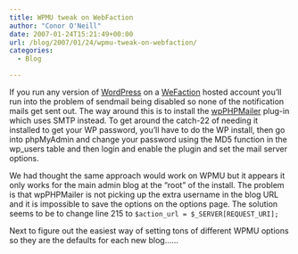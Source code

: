 ```yaml
---
title: WPMU tweak on WebFaction
author: "Conor O'Neill"
date: 2007-01-24T15:21:49+00:00
url: /blog/2007/01/24/wpmu-tweak-on-webfaction/
categories:
  - Blog

---
```

If you run any version of [WordPress][1] on a [WeFaction][2] hosted account you&#8217;ll run into the problem of sendmail being disabled so none of the notification mails get sent out. The way around this is to install the [wpPHPMailer][3] plug-in which uses SMTP instead. To get around the catch-22 of needing it installed to get your WP password, you&#8217;ll have to do the WP install, then go into phpMyAdmin and change your password using the MD5 function in the wp_users table and then login and enable the plugin and set the mail server options.

We had thought the same approach would work on WPMU but it appears it only works for the main admin blog at the &#8220;root&#8221; of the install. The problem is that wpPHPMailer is not picking up the extra username in the blog URL and it is impossible to save the options on the options page. The solution seems to be to change line 215 to `$action_url = $_SERVER[REQUEST_URI];`

Next to figure out the easiest way of setting tons of different WPMU options so they are the defaults for each new blog&#8230;&#8230;

 [1]: http://www.wordpress.org/
 [2]: http://www.webfaction.com/
 [3]: http://www.coffee2code.com/archives/2004/06/28/plugin-wpphpmailer/